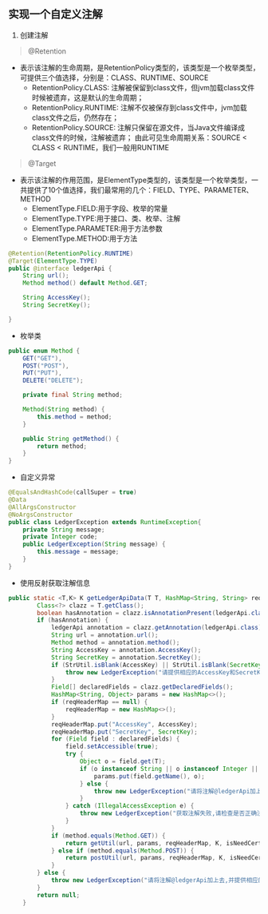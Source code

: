## 实现一个自定义注解


1. 创建注解
> @Retention
* 表示该注解的生命周期，是RetentionPolicy类型的，该类型是一个枚举类型，可提供三个值选择，分别是：CLASS、RUNTIME、SOURCE
    * RetentionPolicy.CLASS: 注解被保留到class文件，但jvm加载class文件时候被遗弃，这是默认的生命周期；
    * RetentionPolicy.RUNTIME: 注解不仅被保存到class文件中，jvm加载class文件之后，仍然存在；
    * RetentionPolicy.SOURCE: 注解只保留在源文件，当Java文件编译成class文件的时候，注解被遗弃；
由此可见生命周期关系：SOURCE < CLASS < RUNTIME，我们一般用RUNTIME
> @Target
* 表示该注解的作用范围，是ElementType类型的，该类型是一个枚举类型，一共提供了10个值选择，我们最常用的几个：FIELD、TYPE、PARAMETER、METHOD
    * ElementType.FIELD:用于字段、枚举的常量
    * ElementType.TYPE:用于接口、类、枚举、注解
    * ElementType.PARAMETER:用于方法参数
    * ElementType.METHOD:用于方法


```java
@Retention(RetentionPolicy.RUNTIME)
@Target(ElementType.TYPE)
public @interface ledgerApi {
    String url();
    Method method() default Method.GET;

    String AccessKey();
    String SecretKey();

}

```

* 枚举类
```java
public enum Method {
    GET("GET"),
    POST("POST"),
    PUT("PUT"),
    DELETE("DELETE");

    private final String method;

    Method(String method) {
        this.method = method;
    }

    public String getMethod() {
        return method;
    }
}

```
* 自定义异常
```java
@EqualsAndHashCode(callSuper = true)
@Data
@AllArgsConstructor
@NoArgsConstructor
public class LedgerException extends RuntimeException{
    private String message;
    private Integer code;
    public LedgerException(String message) {
        this.message = message;
    }
}
```
* 使用反射获取注解信息
```java
public static <T,K> K getLedgerApiData(T T, HashMap<String, String> reqHeaderMap,Class<K> K, boolean isNeedCertificate) {
        Class<?> clazz = T.getClass();
        boolean hasAnnotation = clazz.isAnnotationPresent(ledgerApi.class);
        if (hasAnnotation) {
            ledgerApi annotation = clazz.getAnnotation(ledgerApi.class);
            String url = annotation.url();
            Method method = annotation.method();
            String AccessKey = annotation.AccessKey();
            String SecretKey = annotation.SecretKey();
            if (StrUtil.isBlank(AccessKey) || StrUtil.isBlank(SecretKey)) {
                throw new LedgerException("请提供相应的AccessKey和SecretKey");
            }
            Field[] declaredFields = clazz.getDeclaredFields();
            HashMap<String, Object> params = new HashMap<>();
            if (reqHeaderMap == null) {
                reqHeaderMap = new HashMap<>();
            }
            reqHeaderMap.put("AccessKey", AccessKey);
            reqHeaderMap.put("SecretKey", SecretKey);
            for (Field field : declaredFields) {
                field.setAccessible(true);
                try {
                    Object o = field.get(T);
                    if (o instanceof String || o instanceof Integer || o instanceof Long || o instanceof Boolean || o instanceof Float || o instanceof Double) {
                        params.put(field.getName(), o);
                    } else {
                        throw new LedgerException("请将注解@ledgerApi加上去,并提供相应的url");
                    }
                } catch (IllegalAccessException e) {
                    throw new LedgerException("获取注解失败,请检查是否正确注解了@ledgerApi");
                }
            }
            if (method.equals(Method.GET)) {
                return getUtil(url, params, reqHeaderMap, K, isNeedCertificate);
            } else if (method.equals(Method.POST)) {
                return postUtil(url, params, reqHeaderMap, K, isNeedCertificate);
            }
        } else {
            throw new LedgerException("请将注解@ledgerApi加上去,并提供相应的url");
        }
        return null;
    }
```



















